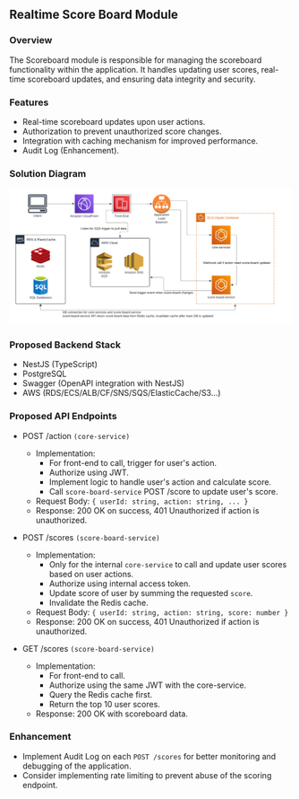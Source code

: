## Realtime Score Board Module

### Overview

The Scoreboard module is responsible for managing the scoreboard functionality within the application. It handles updating user scores, real-time scoreboard updates, and ensuring data integrity and security.

### Features

- Real-time scoreboard updates upon user actions.
- Authorization to prevent unauthorized score changes.
- Integration with caching mechanism for improved performance.
- Audit Log (Enhancement).

### Solution Diagram

![Solution Diagram](problem6-solution.png "Solution Diagram")

### Proposed Backend Stack

- NestJS (TypeScript)
- PostgreSQL
- Swagger (OpenAPI integration with NestJS)
- AWS (RDS/ECS/ALB/CF/SNS/SQS/ElasticCache/S3...)

### Proposed API Endpoints

- POST /action `(core-service)`

  - Implementation:
    - For front-end to call, trigger for user's action.
    - Authorize using JWT.
    - Implement logic to handle user's action and calculate score.
    - Call `score-board-service` POST /score to update user's score.
  - Request Body: `{ userId: string, action: string, ... }`
  - Response: 200 OK on success, 401 Unauthorized if action is unauthorized.

- POST /scores `(score-board-service)`

  - Implementation:
    - Only for the internal `core-service` to call and update user scores based on user actions.
    - Authorize using internal access token.
    - Update score of user by summing the requested `score`.
    - Invalidate the Redis cache.
  - Request Body: `{ userId: string, action: string, score: number }`
  - Response: 200 OK on success, 401 Unauthorized if action is unauthorized.

- GET /scores `(score-board-service)`

  - Implementation:
    - For front-end to call.
    - Authorize using the same JWT with the core-service.
    - Query the Redis cache first.
    - Return the top 10 user scores.
  - Response: 200 OK with scoreboard data.

### Enhancement

- Implement Audit Log on each `POST /scores` for better monitoring and debugging of the application.
- Consider implementing rate limiting to prevent abuse of the scoring endpoint.